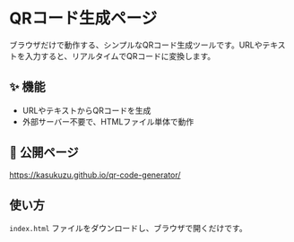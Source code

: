 # QRコード生成ページ

ブラウザだけで動作する、シンプルなQRコード生成ツールです。URLやテキストを入力すると、リアルタイムでQRコードに変換します。

## ✨ 機能

-   URLやテキストからQRコードを生成
-   外部サーバー不要で、HTMLファイル単体で動作

## 🚀 公開ページ

https://kasukuzu.github.io/qr-code-generator/

## 使い方

`index.html` ファイルをダウンロードし、ブラウザで開くだけです。